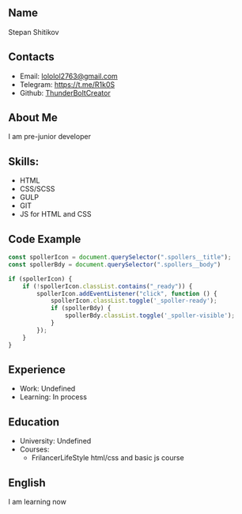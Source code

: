 
## Name
Stepan Shitikov


## Contacts
 * Email: lololol2763@gmail.com
 * Telegram: https://t.me/R1k0S
 * Github: [ThunderBoltCreator](https://github.com/ThunderBoltCreator)


## About Me
I am pre-junior developer


## Skills:
 * HTML
 * CSS/SCSS
 * GULP
 * GIT
 * JS for HTML and CSS


## Code Example
```javascript
const spollerIcon = document.querySelector(".spollers__title");
const spollerBdy = document.querySelector(".spollers__body")

if (spollerIcon) {
	if (!spollerIcon.classList.contains("_ready")) {
		spollerIcon.addEventListener("click", function () {
			spollerIcon.classList.toggle('_spoller-ready');
			if (spollerBdy) {
				spollerBdy.classList.toggle('_spoller-visible');
			}
		});
	}
}
```

## Experience
 * Work: Undefined
 * Learning: In process


## Education
 * University: Undefined
 * Courses: 
    * FrilancerLifeStyle html/css and basic js course


## English
I am learning now